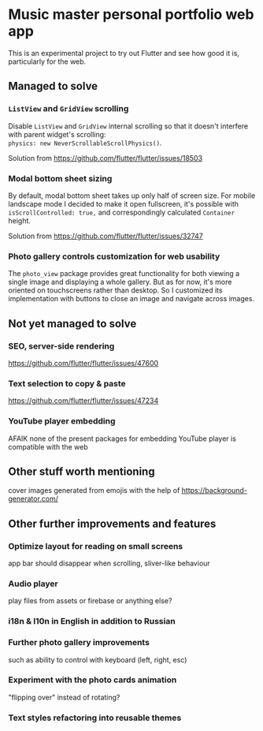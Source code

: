 # Music master personal portfolio web app

This is an experimental project to try out Flutter and see how good it is, particularly for the web.

## Managed to solve

### `ListView` and `GridView` scrolling

Disable `ListView` and `GridView` internal scrolling so that it doesn't interfere with parent widget's scrolling:  
`physics: new NeverScrollableScrollPhysics()`.

Solution from https://github.com/flutter/flutter/issues/18503

### Modal bottom sheet sizing

By default, modal bottom sheet takes up only half of screen size. For mobile landscape mode I decided to make it open
fullscreen, it's possible with `isScrollControlled: true,` and correspondingly calculated `Container` height.

Solution from https://github.com/flutter/flutter/issues/32747

### Photo gallery controls customization for web usability

The `photo_view` package provides great functionality for both viewing a single image and displaying
 a whole gallery. But as for now, it's more oriented on touchscreens rather than desktop. So I customized 
 its implementation with buttons to close an image and navigate across images.


## Not yet managed to solve

### SEO, server-side rendering

https://github.com/flutter/flutter/issues/47600

### Text selection to copy & paste

https://github.com/flutter/flutter/issues/47234

### YouTube player embedding

AFAIK none of the present packages for embedding YouTube player is compatible with the web


## Other stuff worth mentioning

cover images generated from emojis with the help of https://background-generator.com/


## Other further improvements and features

### Optimize layout for reading on small screens
app bar should disappear when scrolling, sliver-like behaviour

### Audio player 
play files from assets or firebase or anything else?

### i18n & l10n in English in addition to Russian

### Further photo gallery improvements 
such as ability to control with keyboard (left, right, esc)

### Experiment with the photo cards animation
"flipping over" instead of rotating?

### Text styles refactoring into reusable themes

